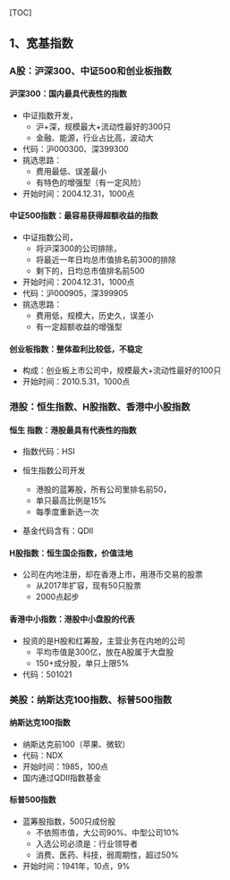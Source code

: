 # 



[TOC]



## 1、宽基指数

### A股：沪深300、中证500和创业板指数

#### 沪深300：国内最具代表性的指数

- 中证指数开发，
  - 沪+深，规模最大+流动性最好的300只
  - 金融、能源，行业占比高，波动大
- 代码：沪000300、深399300
- 挑选思路：
  - 费用最低、误差最小
  - 有特色的增强型（有一定风险）
- 开始时间：2004.12.31，1000点

#### 中证500指数：最容易获得超额收益的指数

- 中证指数公司，
  - 将沪深300的公司排除，
  - 将最近一年日均总市值排名前300的排除
  - 剩下的，日均总市值排名前500
- 开始时间：2004.12.31，1000点
- 代码：沪000905，深399905
- 挑选思路：
  - 费用低，规模大，历史久，误差小
  - 有一定超额收益的增强型

#### 创业板指数：整体盈利比较低，不稳定

- 构成：创业板上市公司中，规模最大+流动性最好的100只
- 开始时间：2010.5.31，1000点

### 港股：恒生指数、H股指数、香港中小股指数

#### 恒生 指数：港股最具有代表性的指数

- 指数代码：HSI
- 恒生指数公司开发
  - 港股的蓝筹股，所有公司里排名前50，
  - 单只最高比例是15%
  - 每季度重新选一次

- 基金代码含有：QDII

#### H股指数：恒生国企指数，价值洼地

- 公司在内地注册，却在香港上市，用港币交易的股票
  - 从2017年扩容，现有50只股票
  - 2000点起步

#### 香港中小指数：港股中小盘股的代表

- 投资的是H股和红筹股，主营业务在内地的公司
  - 平均市值是300亿，放在A股属于大盘股
  - 150+成分股，单只上限5%
- 代码：501021

### 美股：纳斯达克100指数、标普500指数

#### 纳斯达克100指数

- 纳斯达克前100（苹果、微软）
- 代码：NDX
- 开始时间：1985，100点
- 国内通过QDII指数基金

#### 标普500指数

- 蓝筹股指数，500只成份股
  - 不依照市值，大公司90%、中型公司10%
  - 入选公司必须是：行业领导者
  - 消费、医药、科技，弱周期性，超过50%
- 开始时间：1941年，10点，9%





